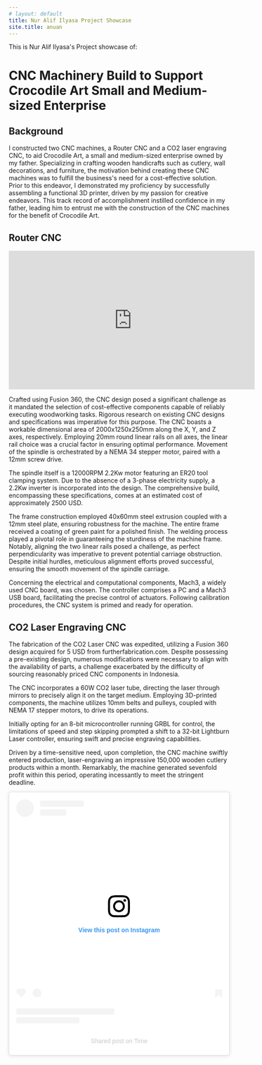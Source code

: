 ```yaml
---
# layout: default
title: Nur Alif Ilyasa Project Showcase
site.title: anuan
---
```


This is Nur Alif Ilyasa's Project showcase of:

# CNC Machinery Build to Support Crocodile Art Small and Medium-sized Enterprise

## Background
I constructed two CNC machines, a Router CNC and a CO2 laser engraving CNC, to aid Crocodile Art, a small and medium-sized enterprise owned by my father. Specializing in crafting wooden handicrafts such as cutlery, wall decorations, and furniture, the motivation behind creating these CNC machines was to fulfill the business's need for a cost-effective solution. Prior to this endeavor, I demonstrated my proficiency by successfully assembling a functional 3D printer, driven by my passion for creative endeavors. This track record of accomplishment instilled confidence in my father, leading him to entrust me with the construction of the CNC machines for the benefit of Crocodile Art.

## Router CNC
<iframe width="560" height="315" src="https://www.youtube.com/embed/v8DaKf72d24?si=NLAdN24aU6jgjJb8" title="YouTube video player" frameborder="0" allow="accelerometer; autoplay; clipboard-write; encrypted-media; gyroscope; picture-in-picture; web-share" allowfullscreen></iframe>

Crafted using Fusion 360, the CNC design posed a significant challenge as it mandated the selection of cost-effective components capable of reliably executing woodworking tasks. Rigorous research on existing CNC designs and specifications was imperative for this purpose. The CNC boasts a workable dimensional area of 2000x1250x250mm along the X, Y, and Z axes, respectively. Employing 20mm round linear rails on all axes, the linear rail choice was a crucial factor in ensuring optimal performance. Movement of the spindle is orchestrated by a NEMA 34 stepper motor, paired with a 12mm screw drive.

The spindle itself is a 12000RPM 2.2Kw motor featuring an ER20 tool clamping system. Due to the absence of a 3-phase electricity supply, a 2.2Kw inverter is incorporated into the design. The comprehensive build, encompassing these specifications, comes at an estimated cost of approximately 2500 USD.

The frame construction employed 40x60mm steel extrusion coupled with a 12mm steel plate, ensuring robustness for the machine. The entire frame received a coating of green paint for a polished finish. The welding process played a pivotal role in guaranteeing the sturdiness of the machine frame. Notably, aligning the two linear rails posed a challenge, as perfect perpendicularity was imperative to prevent potential carriage obstruction. Despite initial hurdles, meticulous alignment efforts proved successful, ensuring the smooth movement of the spindle carriage.

Concerning the electrical and computational components, Mach3, a widely used CNC board, was chosen. The controller comprises a PC and a Mach3 USB board, facilitating the precise control of actuators. Following calibration procedures, the CNC system is primed and ready for operation.

## CO2 Laser Engraving CNC
The fabrication of the CO2 Laser CNC was expedited, utilizing a Fusion 360 design acquired for 5 USD from furtherfabrication.com. Despite possessing a pre-existing design, numerous modifications were necessary to align with the availability of parts, a challenge exacerbated by the difficulty of sourcing reasonably priced CNC components in Indonesia.

The CNC incorporates a 60W CO2 laser tube, directing the laser through mirrors to precisely align it on the target medium. Employing 3D-printed components, the machine utilizes 10mm belts and pulleys, coupled with NEMA 17 stepper motors, to drive its operations.

Initially opting for an 8-bit microcontroller running GRBL for control, the limitations of speed and step skipping prompted a shift to a 32-bit Lightburn Laser controller, ensuring swift and precise engraving capabilities.

Driven by a time-sensitive need, upon completion, the CNC machine swiftly entered production, laser-engraving an impressive 150,000 wooden cutlery products within a month. Remarkably, the machine generated sevenfold profit within this period, operating incessantly to meet the stringent deadline.

<blockquote class="instagram-media" data-instgrm-permalink="https://www.instagram.com/s/aGlnaGxpZ2h0OjE4MTI3NjU2MTAwMTUxNDQ0?story_media_id=2465931138276535054_6896272181&igshid=MzRlODBiNWFlZA==" data-instgrm-version="12" style=" background:#FFF; border:0; border-radius:3px; box-shadow:0 0 1px 0 rgba(0,0,0,0.5),0 1px 10px 0 rgba(0,0,0,0.15); margin: 1px; max-width:540px; min-width:326px; padding:0; width:99.375%; width:undefinedpx;height:undefinedpx;max-height:100%; width:undefinedpx;"><div style="padding:16px;"> <a id="main_link" href="https://www.instagram.com/s/aGlnaGxpZ2h0OjE4MTI3NjU2MTAwMTUxNDQ0?story_media_id=2465931138276535054_6896272181&igshid=MzRlODBiNWFlZA==" style=" background:#FFFFFF; line-height:0; padding:0 0; text-align:center; text-decoration:none; width:100%;" target="_blank"> <div style=" display: flex; flex-direction: row; align-items: center;"> <div style="background-color: #F4F4F4; border-radius: 50%; flex-grow: 0; height: 40px; margin-right: 14px; width: 40px;"></div> <div style="display: flex; flex-direction: column; flex-grow: 1; justify-content: center;"> <div style=" background-color: #F4F4F4; border-radius: 4px; flex-grow: 0; height: 14px; margin-bottom: 6px; width: 100px;"></div> <div style=" background-color: #F4F4F4; border-radius: 4px; flex-grow: 0; height: 14px; width: 60px;"></div></div></div><div style="padding: 19% 0;"></div> <div style="display:block; height:50px; margin:0 auto 12px; width:50px;"><svg width="50px" height="50px" viewBox="0 0 60 60" version="1.1" xmlns="https://www.w3.org/2000/svg" xmlns:xlink="https://www.w3.org/1999/xlink"><g stroke="none" stroke-width="1" fill="none" fill-rule="evenodd"><g transform="translate(-511.000000, -20.000000)" fill="#000000"><g><path d="M556.869,30.41 C554.814,30.41 553.148,32.076 553.148,34.131 C553.148,36.186 554.814,37.852 556.869,37.852 C558.924,37.852 560.59,36.186 560.59,34.131 C560.59,32.076 558.924,30.41 556.869,30.41 M541,60.657 C535.114,60.657 530.342,55.887 530.342,50 C530.342,44.114 535.114,39.342 541,39.342 C546.887,39.342 551.658,44.114 551.658,50 C551.658,55.887 546.887,60.657 541,60.657 M541,33.886 C532.1,33.886 524.886,41.1 524.886,50 C524.886,58.899 532.1,66.113 541,66.113 C549.9,66.113 557.115,58.899 557.115,50 C557.115,41.1 549.9,33.886 541,33.886 M565.378,62.101 C565.244,65.022 564.756,66.606 564.346,67.663 C563.803,69.06 563.154,70.057 562.106,71.106 C561.058,72.155 560.06,72.803 558.662,73.347 C557.607,73.757 556.021,74.244 553.102,74.378 C549.944,74.521 548.997,74.552 541,74.552 C533.003,74.552 532.056,74.521 528.898,74.378 C525.979,74.244 524.393,73.757 523.338,73.347 C521.94,72.803 520.942,72.155 519.894,71.106 C518.846,70.057 518.197,69.06 517.654,67.663 C517.244,66.606 516.755,65.022 516.623,62.101 C516.479,58.943 516.448,57.996 516.448,50 C516.448,42.003 516.479,41.056 516.623,37.899 C516.755,34.978 517.244,33.391 517.654,32.338 C518.197,30.938 518.846,29.942 519.894,28.894 C520.942,27.846 521.94,27.196 523.338,26.654 C524.393,26.244 525.979,25.756 528.898,25.623 C532.057,25.479 533.004,25.448 541,25.448 C548.997,25.448 549.943,25.479 553.102,25.623 C556.021,25.756 557.607,26.244 558.662,26.654 C560.06,27.196 561.058,27.846 562.106,28.894 C563.154,29.942 563.803,30.938 564.346,32.338 C564.756,33.391 565.244,34.978 565.378,37.899 C565.522,41.056 565.552,42.003 565.552,50 C565.552,57.996 565.522,58.943 565.378,62.101 M570.82,37.631 C570.674,34.438 570.167,32.258 569.425,30.349 C568.659,28.377 567.633,26.702 565.965,25.035 C564.297,23.368 562.623,22.342 560.652,21.575 C558.743,20.834 556.562,20.326 553.369,20.18 C550.169,20.033 549.148,20 541,20 C532.853,20 531.831,20.033 528.631,20.18 C525.438,20.326 523.257,20.834 521.349,21.575 C519.376,22.342 517.703,23.368 516.035,25.035 C514.368,26.702 513.342,28.377 512.574,30.349 C511.834,32.258 511.326,34.438 511.181,37.631 C511.035,40.831 511,41.851 511,50 C511,58.147 511.035,59.17 511.181,62.369 C511.326,65.562 511.834,67.743 512.574,69.651 C513.342,71.625 514.368,73.296 516.035,74.965 C517.703,76.634 519.376,77.658 521.349,78.425 C523.257,79.167 525.438,79.673 528.631,79.82 C531.831,79.965 532.853,80.001 541,80.001 C549.148,80.001 550.169,79.965 553.369,79.82 C556.562,79.673 558.743,79.167 560.652,78.425 C562.623,77.658 564.297,76.634 565.965,74.965 C567.633,73.296 568.659,71.625 569.425,69.651 C570.167,67.743 570.674,65.562 570.82,62.369 C570.966,59.17 571,58.147 571,50 C571,41.851 570.966,40.831 570.82,37.631"></path></g></g></g></svg></div><div style="padding-top: 8px;"> <div style=" color:#3897f0; font-family:Arial,sans-serif; font-size:14px; font-style:normal; font-weight:550; line-height:18px;"> View this post on Instagram</div></div><div style="padding: 12.5% 0;"></div> <div style="display: flex; flex-direction: row; margin-bottom: 14px; align-items: center;"><div> <div style="background-color: #F4F4F4; border-radius: 50%; height: 12.5px; width: 12.5px; transform: translateX(0px) translateY(7px);"></div> <div style="background-color: #F4F4F4; height: 12.5px; transform: rotate(-45deg) translateX(3px) translateY(1px); width: 12.5px; flex-grow: 0; margin-right: 14px; margin-left: 2px;"></div> <div style="background-color: #F4F4F4; border-radius: 50%; height: 12.5px; width: 12.5px; transform: translateX(9px) translateY(-18px);"></div></div><div style="margin-left: 8px;"> <div style=" background-color: #F4F4F4; border-radius: 50%; flex-grow: 0; height: 20px; width: 20px;"></div> <div style=" width: 0; height: 0; border-top: 2px solid transparent; border-left: 6px solid #f4f4f4; border-bottom: 2px solid transparent; transform: translateX(16px) translateY(-4px) rotate(30deg)"></div></div><div style="margin-left: auto;"> <div style=" width: 0px; border-top: 8px solid #F4F4F4; border-right: 8px solid transparent; transform: translateY(16px);"></div> <div style=" background-color: #F4F4F4; flex-grow: 0; height: 12px; width: 16px; transform: translateY(-4px);"></div> <div style=" width: 0; height: 0; border-top: 8px solid #F4F4F4; border-left: 8px solid transparent; transform: translateY(-4px) translateX(8px);"></div></div></div> <div style="display: flex; flex-direction: column; flex-grow: 1; justify-content: center; margin-bottom: 24px;"> <div style=" background-color: #F4F4F4; border-radius: 4px; flex-grow: 0; height: 14px; margin-bottom: 6px; width: 224px;"></div> <div style=" background-color: #F4F4F4; border-radius: 4px; flex-grow: 0; height: 14px; width: 144px;"></div></div></a><p style=" color:#c9c8cd; font-family:Arial,sans-serif; font-size:14px; line-height:17px; margin-bottom:0; margin-top:8px; overflow:hidden; padding:8px 0 7px; text-align:center; text-overflow:ellipsis; white-space:nowrap;"><a href="https://www.instagram.com/s/aGlnaGxpZ2h0OjE4MTI3NjU2MTAwMTUxNDQ0?story_media_id=2465931138276535054_6896272181&igshid=MzRlODBiNWFlZA==" style=" color:#c9c8cd; font-family:Arial,sans-serif; font-size:14px; font-style:normal; font-weight:normal; line-height:17px; text-decoration:none;" target="_blank">Shared post</a> on <time style=" font-family:Arial,sans-serif; font-size:14px; line-height:17px;">Time</time></p></div></blockquote><script async src="https://www.instagram.com/embed.js"></script><div style="overflow: auto; position: absolute; height: 0pt; width: 0pt;"><a href="https://instaembedcode.com/">Instagram embed code generator</a></div><script type="text/javascript" src="https://instaembedcode.com/in.js"></script></div><style>.boxes3{height:175px;width:153px;} #n img{max-height:none!important;max-width:none!important;background:none!important} #inst i{max-height:none!important;max-width:none!important;background:none!important}</style></div>

